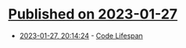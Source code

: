 # [Published on 2023-01-27](index.md)

* [2023-01-27, 20:14:24](https://news.ycombinator.com/item?id=34551207) - [Code Lifespan](https://xkcd.com/2730/)
